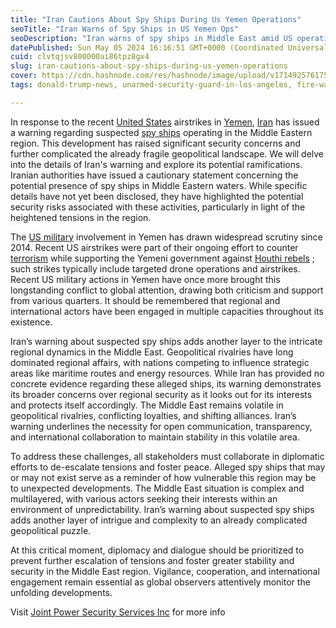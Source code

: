 ```yaml
---
title: "Iran Cautions About Spy Ships During Us Yemen Operations"
seoTitle: "Iran Warns of Spy Ships in US Yemen Ops"
seoDescription: "Iran warns of spy ships in Middle East amid US operations in Yemen, raising security and geopolitical concerns"
datePublished: Sun May 05 2024 16:16:51 GMT+0000 (Coordinated Universal Time)
cuid: clvtqjsv800000ai86tpz8gx4
slug: iran-cautions-about-spy-ships-during-us-yemen-operations
cover: https://cdn.hashnode.com/res/hashnode/image/upload/v1714925761750/6c1f719e-203c-43de-bab1-63a3e09a29a7.jpeg
tags: donald-trump-news, unarmed-security-guard-in-los-angeles, fire-watch-guard-service-in-los-angeles, us-military-in-iran-war, joe-biden-news, breaking-news-in-los-angeles, breaking-news-in-california, iran-and-isreal-war, isreal-and-yemen-war-news, latest-war-news-in-united-states, fire-watch-service-provider-in-dallas, trump-news-about-war-in-isreal, crime-prevention-in-los-angeles, available-security-guard-services-in-los-angeles, security-news-in-inglewood

---
```


In response to the recent [United States](https://en.wikipedia.org/wiki/United_States) airstrikes in [Yemen](https://en.wikipedia.org/wiki/Yemen), [Iran](https://en.wikipedia.org/wiki/Iran) has issued a warning regarding suspected [spy ships](https://en.wikipedia.org/wiki/Spy_ship) operating in the Middle Eastern region. This development has raised significant security concerns and further complicated the already fragile geopolitical landscape. We will delve into the details of Iran's warning and explore its potential ramifications. Iranian authorities have issued a cautionary statement concerning the potential presence of spy ships in Middle Eastern waters. While specific details have not yet been disclosed, they have highlighted the potential security risks associated with these activities, particularly in light of the heightened tensions in the region.

The [US military](https://en.wikipedia.org/wiki/United_States_Armed_Forces) involvement in Yemen has drawn widespread scrutiny since 2014. Recent US airstrikes were part of their ongoing effort to counter [terrorism](https://en.wikipedia.org/wiki/Terrorism) while supporting the Yemeni government against [Houthi rebels](https://en.wikipedia.org/wiki/Houthi_movement) ; such strikes typically include targeted drone operations and airstrikes. Recent US military actions in Yemen have once more brought this longstanding conflict to global attention, drawing both criticism and support from various quarters. It should be remembered that regional and international actors have been engaged in multiple capacities throughout its existence.

Iran’s warning about suspected spy ships adds another layer to the intricate regional dynamics in the Middle East. Geopolitical rivalries have long dominated regional affairs, with nations competing to influence strategic areas like maritime routes and energy resources. While Iran has provided no concrete evidence regarding these alleged ships, its warning demonstrates its broader concerns over regional security as it looks out for its interests and protects itself accordingly. The Middle East remains volatile in geopolitical rivalries, conflicting loyalties, and shifting alliances. Iran’s warning underlines the necessity for open communication, transparency, and international collaboration to maintain stability in this volatile area.

To address these challenges, all stakeholders must collaborate in diplomatic efforts to de-escalate tensions and foster peace. Alleged spy ships that may or may not exist serve as a reminder of how vulnerable this region may be to unexpected developments. The Middle East situation is complex and multilayered, with various actors seeking their interests within an environment of unpredictability. Iran’s warning about suspected spy ships adds another layer of intrigue and complexity to an already complicated geopolitical puzzle.

At this critical moment, diplomacy and dialogue should be prioritized to prevent further escalation of tensions and foster greater stability and security in the Middle East region. Vigilance, cooperation, and international engagement remain essential as global observers attentively monitor the unfolding developments.

Visit [Joint Power Security Services Inc](https://www.jointpowersecurity.com/contact-us) for more info
